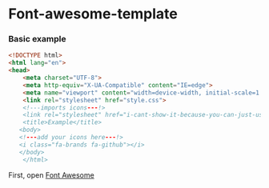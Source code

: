 # Font-awesome-template


### Basic example

```html
<!DOCTYPE html>
<html lang="en">
<head>
    <meta charset="UTF-8">
    <meta http-equiv="X-UA-Compatible" content="IE=edge">
    <meta name="viewport" content="width=device-width, initial-scale=1.0">
    <link rel="stylesheet" href="style.css">
    <!---imports icons---!>
    <link rel="stylesheet" href="i-cant-show-it-because-you-can-just-use-the-link-for-free">
    <title>Example</title>
   <body>
   <!---add your icons here---!>
   <i class="fa-brands fa-github"></i>
   </body>
    </html>
```
First, open [Font Awesome](https://example.com)
